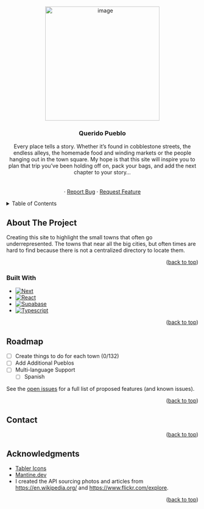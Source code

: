 <!-- # Los Pueblos Magicos De Mexico (The Magical Towns of Mexico) Draft

Ever visited Mexico or thought about visiting? If you are like a lot of people (including my younger self), when you think of Mexico, Cancun or Tijuana may come to mind. Mexico has a rich and colorful history with various climates and terrains. The Pueblos Magicos are Magical towns located all over Mexico. I've created an API that will show you the true beauty of Mexico and hopefully encourage you to visit one (or many) of these Pueblos! I hope you enjoy and happy exploring!

**Link to project:** TBD

![app in action gif](/public/imgs/Pueblos.gif)

**Version 2: Map added using Mapbox API**

![app in action gif](/public/imgs/mapPopUp.gif)

**Version 3: Cleaned up CSS + mobile responsive**

![app in action gif](/public/imgs/pueblosV3.gif)

## How It's Made:

**Tech used:** React, Typescript, Next.js, Supabase, Mapbox, couldinary

I created the API sourcing photos and articles from https://en.wikipedia.org/ and https://www.flickr.com/explore mainly.

## Optimizations

Eventually I would love to add more information to each town. I would love to have routes set up to show all the available ways to reach these towns. While the airport listed on the page is only one way of getting there, there are various methods of reaching these towns. Also, I would love to showcase more photos of these towns that are provided by the community. The image sizing and CSS will always be an ongoing project. (Are you really ever done with the CSS and making it look "just right"?). Eventually I will move from EJS to React in order to render the photo components of the feed instead of a full page reload. I will implement Google Oauth in the near future to make signing up even easier.

## Lessons Learned:

Where do I begin...

I was motivated to build this website for the love I have for Mexico. Oftentimes, people who are not familiar with the country have these impressions of Mexico based on what they see on TV or hear in the media. I found it difficult to find new places to visit in Mexico without having background knowledge of where to go. My hope for the website is to allow users' curiosity to guide their next adventure. I hope that people can see the beauty of Mexico and feel the urge to come visit and explore.

On the technical side, I did get a better feel for the MVC model. I had to create a couple of new interfaces and make sure that the frontend was communicating with the backend. The database does have a user model and post (pueblos) model that need to communicate with each other (for the profile page and booked marked pueblos). -->
<!-- Improved compatibility of back to top link: See: https://github.com/othneildrew/Best-README-Template/pull/73 -->

<a id="readme-top"></a>

<!--
*** Thanks for checking out the Best-README-Template. If you have a suggestion
*** that would make this better, please fork the repo and create a pull request
*** or simply open an issue with the tag "enhancement".
*** Don't forget to give the project a star!
*** Thanks again! Now go create something AMAZING! :D
-->

<!-- PROJECT LOGO -->
<br />
<div align="center">

  <img width="300" height="300" alt="image" src="https://github.com/user-attachments/assets/57b25f22-d92d-4168-bda2-cb7bf7dd1dfc" />
  </a>

  <h3 align="center">Querido Pueblo</h3>

  <p align="center">
    Every place tells a story. Whether it’s found in cobblestone streets, the endless alleys, the homemade food and winding markets or the people hanging out in the town square. My hope is that this site will inspire you to plan that trip you’ve been holding off on, pack your bags, and add the next chapter to your story…
    <br />
    <br />
    <br />
    <!-- <a href="https://github.com/othneildrew/Best-README-Template">View Demo</a> -->
    &middot;
    <a href="https://github.com/Salgado3/Pueblos_next_js/issues/new?template=bug_report.md">Report Bug</a>
    &middot;
    <a href="https://github.com/Salgado3/Pueblos_next_js/issues/new?labels=enhancement&template=feature-request---.md">Request Feature</a>
  </p>
</div>

<!-- TABLE OF CONTENTS -->
<details>
  <summary>Table of Contents</summary>
  <ol>
    <li>
      <a href="#about-the-project">About The Project</a>
      <ul>
        <li><a href="#built-with">Built With</a></li>
      </ul>
    </li>
    <li><a href="#usage">Usage</a></li>
    <li><a href="#roadmap">Roadmap</a></li>
    <li><a href="#contact">Contact</a></li>
    <li><a href="#acknowledgments">Acknowledgments</a></li>
  </ol>
</details>

<!-- ABOUT THE PROJECT -->

## About The Project

Creating this site to highlight the small towns that often go underrepresented. The towns that near all the big cities, but often times are hard to find because there is not a centralized directory to locate them.

<p align="right">(<a href="#readme-top">back to top</a>)</p>

### Built With

- [![Next][Next.js]][Next-url]
- [![React][React.js]][React-url]
- [![Supabase][Supabase]][Supabase-url]
- [![Typescript][Typescript]][Typescript-url]

<p align="right">(<a href="#readme-top">back to top</a>)</p>

<!-- GETTING STARTED -->

## Roadmap

- [ ] Create things to do for each town (0/132)
- [ ] Add Additional Pueblos
- [ ] Multi-language Support
  - [ ] Spanish

See the [open issues](https://github.com/Salgado3/Pueblos_next_js/issues) for a full list of proposed features (and known issues).

<p align="right">(<a href="#readme-top">back to top</a>)</p>

## Contact

<!-- Your Name - [@your_twitter](https://twitter.com/your_username) - email@example.com -->

<!-- Project Link: [https://github.com/your_username/repo_name](https://github.com/your_username/repo_name) -->

<p align="right">(<a href="#readme-top">back to top</a>)</p>

<!-- ACKNOWLEDGMENTS -->

## Acknowledgments

- [Tabler Icons](https://tabler.io/icons)
- [Mantine.dev](https://mantine.dev/)
- I created the API sourcing photos and articles from https://en.wikipedia.org/ and https://www.flickr.com/explore.
<p align="right">(<a href="#readme-top">back to top</a>)</p>

<!-- MARKDOWN LINKS & IMAGES -->
<!-- https://www.markdownguide.org/basic-syntax/#reference-style-links -->

[Next.js]: https://img.shields.io/badge/next.js-000000?style=for-the-badge&logo=nextdotjs&logoColor=white](https://img.icons8.com/?size=100&id=yUdJlcKanVbh&format=png&color=000000)
[Next-url]: https://nextjs.org/
[React.js]: https://img.shields.io/badge/React-20232A?style=for-the-badge&logo=react&logoColor=61DAFB](https://img.icons8.com/?size=100&id=asWSSTBrDlTW&format=png&color=000000)
[React-url]: https://reactjs.org/
[Supabase]: https://img.icons8.com/?size=100&id=sH0rW2TvYdr9&format=png&color=000000
[Supabase-url]: https://supabase.com/
[Typescript]: https://img.icons8.com/?size=100&id=HcQEdKCkXUs3&format=png&color=000000
[Typescript-url]: https://www.typescriptlang.org/
